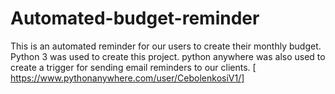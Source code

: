 # Automated-budget-reminder
This is an automated reminder for our users to create their monthly budget.
Python 3 was used to create this project. 
python anywhere was also used to create a trigger for sending email reminders to our clients. [ https://www.pythonanywhere.com/user/CebolenkosiV1/]
